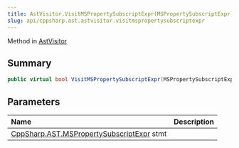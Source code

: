 ```yaml
---
title: AstVisitor.VisitMSPropertySubscriptExpr(MSPropertySubscriptExpr)
slug: api/cppsharp.ast.astvisitor.visitmspropertysubscriptexpr
---
```

Method in [AstVisitor](/api/cppsharp/ast/astvisitor)

## Summary



```csharp
public virtual bool VisitMSPropertySubscriptExpr(MSPropertySubscriptExpr stmt)
```

## Parameters

|Name|Description|
|:---|:---|
|[CppSharp.AST.MSPropertySubscriptExpr](/api/cppsharp/ast/mspropertysubscriptexpr) stmt||

